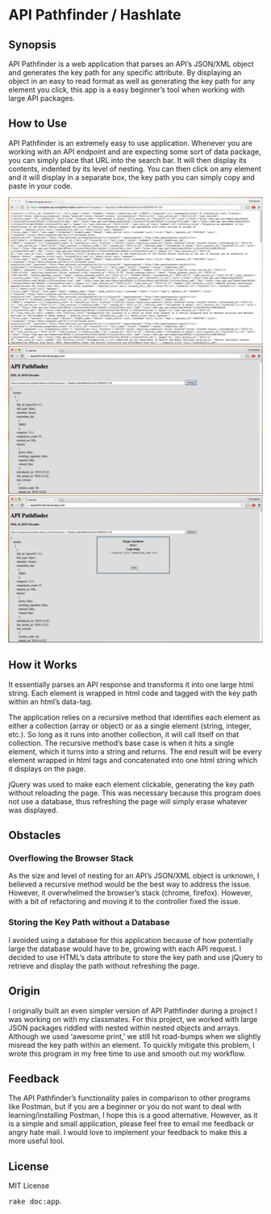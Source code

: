 # API Pathfinder / Hashlate

## Synopsis
API Pathfinder is a web application that parses an API’s JSON/XML object and generates the key path for any specific attribute. By displaying an object in an easy to read format as well as generating the key path for any element you click, this app is a easy beginner’s tool when working with large API packages.

## How to Use
API Pathfinder is an extremely easy to use application. Whenever you are working with an API endpoint and are expecting some sort of data package, you can simply place that URL into the search bar. It will then display its contents, indented by its level of nesting. You can then click on any element and it will display in a separate box, the key path you can simply copy and paste in your code.

![](/app/assets/images/api-unparsed.png)
![](/app/assets/images/api-parsed.png)
![](/app/assets/images/api-clicked.png)

## How it Works
It essentially parses an API response and transforms it into one large html string. Each element is wrapped in html code and tagged with the key path within an html’s data-tag.

The application relies on a recursive method that identifies each element as either a collection (array or object) or as a single element (string, integer, etc.). So long as it runs into another collection, it will call itself on that collection. The recursive method’s base case is when it hits a single element, which it turns into a string and returns. The end result will be every element wrapped in html tags and concatenated into one html string which it displays on the page.

jQuery was used to make each element clickable, generating the key path without reloading the page. This was necessary because this program does not use a database, thus refreshing the page will simply erase whatever was displayed.

## Obstacles
### Overflowing the Browser Stack
As the size and level of nesting for an API’s JSON/XML object is unknown, I believed a recursive method would be the best way to address the issue. However, it overwhelmed the browser’s stack (chrome, firefox). However, with a bit of refactoring and moving it to the controller fixed the issue.

### Storing the Key Path without a Database
I avoided using a database for this application because of how potentially large the database would have to be, growing with each API request. I decided to use HTML’s data attribute to store the key path and use jQuery to retrieve and display the path without refreshing the page.


## Origin
I originally built an even simpler version of API Pathfinder during a project I was working on with my classmates. For this project, we worked with large JSON packages riddled with nested within nested objects and arrays. Although we used ‘awesome print,’ we still hit road-bumps when we slightly misread the key path within an element. To quickly mitigate this problem, I wrote this program in my free time to use and smooth out my workflow.

## Feedback
The API Pathfinder’s functionality pales in comparison to other programs like Postman, but if you are a beginner or you do not want to deal with learning/installing Postman, I hope this is a good alternative. However, as it is a simple and small application, please feel free to email me feedback or angry hate mail. I would love to implement your feedback to make this a more useful tool.

## License
MIT License




<tt>rake doc:app</tt>.
